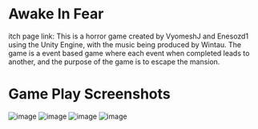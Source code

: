 # Awake In Fear
itch page link: 
This is a horror game created by VyomeshJ and Enesozd1 using the Unity Engine, with the music being produced by Wintau.
The game is a event based game where each event when completed leads to another, and the purpose of the game is to escape the mansion.  

# Game Play Screenshots
![image](https://github.com/user-attachments/assets/2ef4d2ed-924a-48a0-813d-5b1d02794a33)
![image](https://github.com/user-attachments/assets/e5a75a84-c83d-4a1a-aa12-459085b75703)
![image](https://github.com/user-attachments/assets/a758507b-e5d7-46c8-84f2-dfa689ca6e9c)
![image](https://github.com/user-attachments/assets/53015f90-1e24-45e2-9766-7d370af429de)





